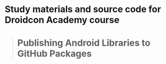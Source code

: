 # Study materials and source code for **Droidcon Academy** course 
> # Publishing Android Libraries to GitHub Packages 
